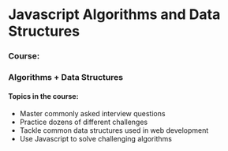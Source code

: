 # Javascript Algorithms and Data Structures

### Course:

### Algorithms + Data Structures

#### Topics in the course:

-   Master commonly asked interview questions
-   Practice dozens of different challenges
-   Tackle common data structures used in web development
-   Use Javascript to solve challenging algorithms

